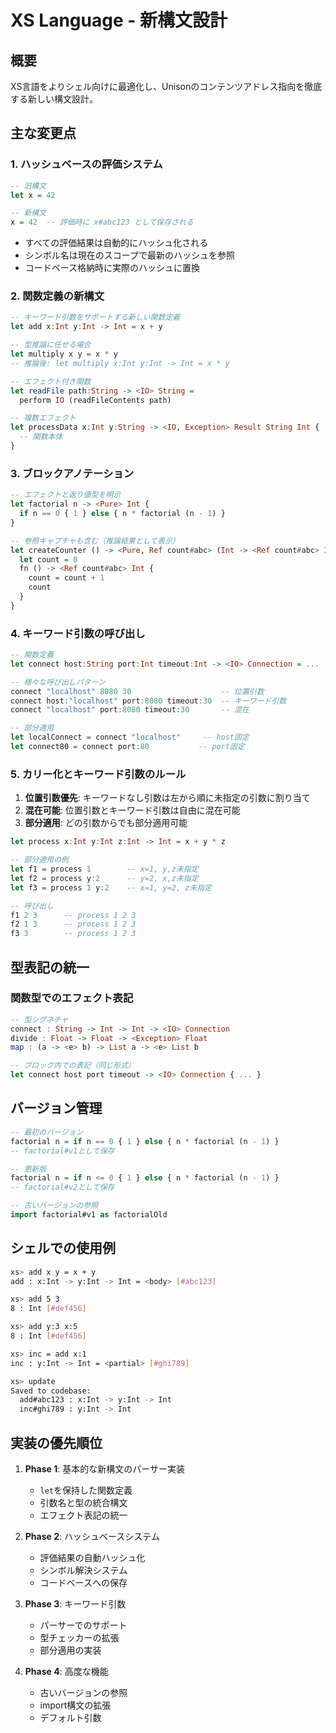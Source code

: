 # XS Language - 新構文設計

## 概要

XS言語をよりシェル向けに最適化し、Unisonのコンテンツアドレス指向を徹底する新しい構文設計。

## 主な変更点

### 1. ハッシュベースの評価システム

```haskell
-- 旧構文
let x = 42

-- 新構文
x = 42  -- 評価時に x#abc123 として保存される
```

- すべての評価結果は自動的にハッシュ化される
- シンボル名は現在のスコープで最新のハッシュを参照
- コードベース格納時に実際のハッシュに置換

### 2. 関数定義の新構文

```haskell
-- キーワード引数をサポートする新しい関数定義
let add x:Int y:Int -> Int = x + y

-- 型推論に任せる場合
let multiply x y = x * y
-- 推論後: let multiply x:Int y:Int -> Int = x * y

-- エフェクト付き関数
let readFile path:String -> <IO> String = 
  perform IO (readFileContents path)

-- 複数エフェクト
let processData x:Int y:String -> <IO, Exception> Result String Int {
  -- 関数本体
}
```

### 3. ブロックアノテーション

```haskell
-- エフェクトと返り値型を明示
let factorial n -> <Pure> Int {
  if n == 0 { 1 } else { n * factorial (n - 1) }
}

-- 参照キャプチャも含む（推論結果として表示）
let createCounter () -> <Pure, Ref count#abc> (Int -> <Ref count#abc> Int) {
  let count = 0
  fn () -> <Ref count#abc> Int {
    count = count + 1
    count
  }
}
```

### 4. キーワード引数の呼び出し

```haskell
-- 関数定義
let connect host:String port:Int timeout:Int -> <IO> Connection = ...

-- 様々な呼び出しパターン
connect "localhost" 8080 30                    -- 位置引数
connect host:"localhost" port:8080 timeout:30  -- キーワード引数
connect "localhost" port:8080 timeout:30       -- 混在

-- 部分適用
let localConnect = connect "localhost"     -- host固定
let connect80 = connect port:80           -- port固定
```

### 5. カリー化とキーワード引数のルール

1. **位置引数優先**: キーワードなし引数は左から順に未指定の引数に割り当て
2. **混在可能**: 位置引数とキーワード引数は自由に混在可能
3. **部分適用**: どの引数からでも部分適用可能

```haskell
let process x:Int y:Int z:Int -> Int = x + y * z

-- 部分適用の例
let f1 = process 1        -- x=1, y,z未指定
let f2 = process y:2      -- y=2, x,z未指定
let f3 = process 1 y:2    -- x=1, y=2, z未指定

-- 呼び出し
f1 2 3      -- process 1 2 3
f2 1 3      -- process 1 2 3
f3 3        -- process 1 2 3
```

## 型表記の統一

### 関数型でのエフェクト表記

```haskell
-- 型シグネチャ
connect : String -> Int -> Int -> <IO> Connection
divide : Float -> Float -> <Exception> Float
map : (a -> <e> b) -> List a -> <e> List b

-- ブロック内での表記（同じ形式）
let connect host port timeout -> <IO> Connection { ... }
```

## バージョン管理

```haskell
-- 最初のバージョン
factorial n = if n == 0 { 1 } else { n * factorial (n - 1) }
-- factorial#v1として保存

-- 更新版
factorial n = if n <= 0 { 1 } else { n * factorial (n - 1) }
-- factorial#v2として保存

-- 古いバージョンの参照
import factorial#v1 as factorialOld
```

## シェルでの使用例

```bash
xs> add x y = x + y
add : x:Int -> y:Int -> Int = <body> [#abc123]

xs> add 5 3
8 : Int [#def456]

xs> add y:3 x:5
8 : Int [#def456]

xs> inc = add x:1
inc : y:Int -> Int = <partial> [#ghi789]

xs> update
Saved to codebase:
  add#abc123 : x:Int -> y:Int -> Int
  inc#ghi789 : y:Int -> Int
```

## 実装の優先順位

1. **Phase 1**: 基本的な新構文のパーサー実装
   - `let`を保持した関数定義
   - 引数名と型の統合構文
   - エフェクト表記の統一

2. **Phase 2**: ハッシュベースシステム
   - 評価結果の自動ハッシュ化
   - シンボル解決システム
   - コードベースへの保存

3. **Phase 3**: キーワード引数
   - パーサーでのサポート
   - 型チェッカーの拡張
   - 部分適用の実装

4. **Phase 4**: 高度な機能
   - 古いバージョンの参照
   - import構文の拡張
   - デフォルト引数